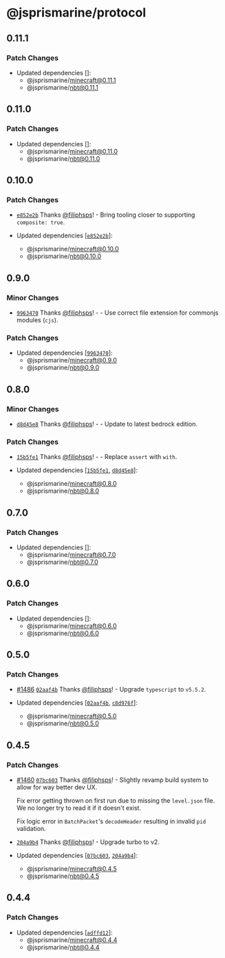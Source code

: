 # @jsprismarine/protocol

## 0.11.1

### Patch Changes

-   Updated dependencies []:
    -   @jsprismarine/minecraft@0.11.1
    -   @jsprismarine/nbt@0.11.1

## 0.11.0

### Patch Changes

-   Updated dependencies []:
    -   @jsprismarine/minecraft@0.11.0
    -   @jsprismarine/nbt@0.11.0

## 0.10.0

### Patch Changes

-   [`e852e2b`](https://github.com/JSPrismarine/JSPrismarine/commit/e852e2b5beb6418d9aaae7574c21b1cfde048a0a) Thanks [@filiphsps](https://github.com/filiphsps)! - Bring tooling closer to supporting `composite: true`.

-   Updated dependencies [[`e852e2b`](https://github.com/JSPrismarine/JSPrismarine/commit/e852e2b5beb6418d9aaae7574c21b1cfde048a0a)]:
    -   @jsprismarine/minecraft@0.10.0
    -   @jsprismarine/nbt@0.10.0

## 0.9.0

### Minor Changes

-   [`9963470`](https://github.com/JSPrismarine/JSPrismarine/commit/996347038b55d4d08b08b1efdc451e89d7265b30) Thanks [@filiphsps](https://github.com/filiphsps)! - - Use correct file extension for commonjs modules (`cjs`).

### Patch Changes

-   Updated dependencies [[`9963470`](https://github.com/JSPrismarine/JSPrismarine/commit/996347038b55d4d08b08b1efdc451e89d7265b30)]:
    -   @jsprismarine/minecraft@0.9.0
    -   @jsprismarine/nbt@0.9.0

## 0.8.0

### Minor Changes

-   [`d8d45e8`](https://github.com/JSPrismarine/JSPrismarine/commit/d8d45e838af9e5a15269064c7cf24de87f10ab6a) Thanks [@filiphsps](https://github.com/filiphsps)! - - Update to latest bedrock edition.

### Patch Changes

-   [`15b5fe1`](https://github.com/JSPrismarine/JSPrismarine/commit/15b5fe169a7917d199de273d1906a78c4b768cb7) Thanks [@filiphsps](https://github.com/filiphsps)! - - Replace `assert` with `with`.

-   Updated dependencies [[`15b5fe1`](https://github.com/JSPrismarine/JSPrismarine/commit/15b5fe169a7917d199de273d1906a78c4b768cb7), [`d8d45e8`](https://github.com/JSPrismarine/JSPrismarine/commit/d8d45e838af9e5a15269064c7cf24de87f10ab6a)]:
    -   @jsprismarine/minecraft@0.8.0
    -   @jsprismarine/nbt@0.8.0

## 0.7.0

### Patch Changes

-   Updated dependencies []:
    -   @jsprismarine/minecraft@0.7.0
    -   @jsprismarine/nbt@0.7.0

## 0.6.0

### Patch Changes

-   Updated dependencies []:
    -   @jsprismarine/minecraft@0.6.0
    -   @jsprismarine/nbt@0.6.0

## 0.5.0

### Patch Changes

-   [#1486](https://github.com/JSPrismarine/JSPrismarine/pull/1486) [`02aaf4b`](https://github.com/JSPrismarine/JSPrismarine/commit/02aaf4b0082e76f4f438f59dacd373a04959df53) Thanks [@filiphsps](https://github.com/filiphsps)! - Upgrade `typescript` to `v5.5.2`.

-   Updated dependencies [[`02aaf4b`](https://github.com/JSPrismarine/JSPrismarine/commit/02aaf4b0082e76f4f438f59dacd373a04959df53), [`c8d976f`](https://github.com/JSPrismarine/JSPrismarine/commit/c8d976f627ef96deb9b2213561848f84214c07a1)]:
    -   @jsprismarine/minecraft@0.5.0
    -   @jsprismarine/nbt@0.5.0

## 0.4.5

### Patch Changes

-   [#1460](https://github.com/JSPrismarine/JSPrismarine/pull/1460) [`07bc603`](https://github.com/JSPrismarine/JSPrismarine/commit/07bc603b887eb5cf0b69646bd7799abd035a21fe) Thanks [@filiphsps](https://github.com/filiphsps)! - Slightly revamp build system to allow for way better dev UX.

    Fix error getting thrown on first run due to missing the `level.json`
    file. We no longer try to read it if it doesn't exist.

    Fix logic error in `BatchPacket`'s `decodeHeader` resulting in invalid
    `pid` validation.

-   [`204a9b4`](https://github.com/JSPrismarine/JSPrismarine/commit/204a9b4c142fe89d5d63e2f72ba3cb89f9b375e3) Thanks [@filiphsps](https://github.com/filiphsps)! - Upgrade turbo to v2.

-   Updated dependencies [[`07bc603`](https://github.com/JSPrismarine/JSPrismarine/commit/07bc603b887eb5cf0b69646bd7799abd035a21fe), [`204a9b4`](https://github.com/JSPrismarine/JSPrismarine/commit/204a9b4c142fe89d5d63e2f72ba3cb89f9b375e3)]:
    -   @jsprismarine/minecraft@0.4.5
    -   @jsprismarine/nbt@0.4.5

## 0.4.4

### Patch Changes

-   Updated dependencies [[`adffd12`](https://github.com/JSPrismarine/JSPrismarine/commit/adffd12b09d07dc878a2e01cd795c3056317946a)]:
    -   @jsprismarine/minecraft@0.4.4
    -   @jsprismarine/nbt@0.4.4
